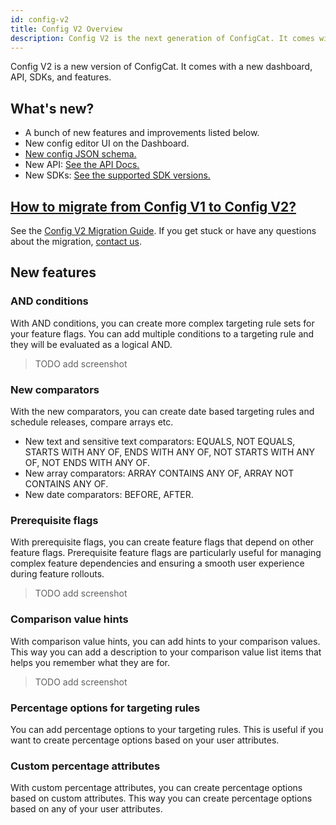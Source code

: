```yaml
---
id: config-v2
title: Config V2 Overview
description: Config V2 is the next generation of ConfigCat. It comes with a new dashboard, API, SDKs, and features.
---
```


Config V2 is a new version of ConfigCat. It comes with a new dashboard, API, SDKs, and features.

## What's new?

- A bunch of new features and improvements listed below.
- New config editor UI on the Dashboard.
- [New config JSON schema.](https://github.com/configcat/config-json)
- New API: [See the API Docs.](TODO)
- New SDKs: [See the supported SDK versions.](TODO)

## [How to migrate from Config V1 to Config V2?](TODO)

See the [Config V2 Migration Guide](TODO). If you get stuck or have any questions about the migration, [contact us](TODO).

## New features

### AND conditions

With AND conditions, you can create more complex targeting rule sets for your feature flags. You can add multiple conditions to a targeting rule and they will be evaluated as a logical AND.

> TODO add screenshot

### New comparators

With the new comparators, you can create date based targeting rules and schedule releases, compare arrays etc.

- New text and sensitive text comparators: EQUALS, NOT EQUALS, STARTS WITH ANY OF, ENDS WITH ANY OF, NOT STARTS WITH ANY OF, NOT ENDS WITH ANY OF.
- New array comparators: ARRAY CONTAINS ANY OF, ARRAY NOT CONTAINS ANY OF.
- New date comparators: BEFORE, AFTER.

### Prerequisite flags

With prerequisite flags, you can create feature flags that depend on other feature flags. Prerequisite feature flags are particularly useful for managing complex feature dependencies and ensuring a smooth user experience during feature rollouts.

> TODO add screenshot

### Comparison value hints

With comparison value hints, you can add hints to your comparison values. This way you can add a description to your comparison value list items that helps you remember what they are for.

> TODO add screenshot

### Percentage options for targeting rules

You can add percentage options to your targeting rules. This is useful if you want to create percentage options based on your user attributes.

### Custom percentage attributes

With custom percentage attributes, you can create percentage options based on custom attributes. This way you can create percentage options based on any of your user attributes.